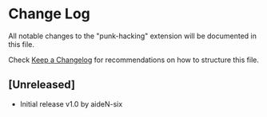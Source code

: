# Change Log

All notable changes to the "punk-hacking" extension will be documented in this file.

Check [Keep a Changelog](http://keepachangelog.com/) for recommendations on how to structure this file.

## [Unreleased]

- Initial release v1.0 by aideN-six
